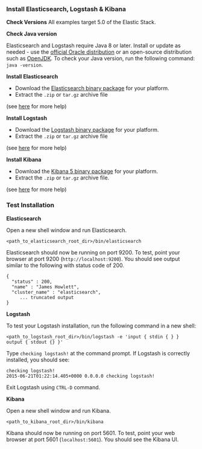 ### Install Elasticsearch, Logstash & Kibana

**Check Versions**
All examples target 5.0 of the Elastic Stack.

**Check Java version**

Elasticsearch and Logstash require Java 8 or later. Install or update as needed - use the [official Oracle distribution](http://www.oracle.com/technetwork/java/javase/downloads/index.html) or an open-source distribution such as [OpenJDK](http://openjdk.java.net/). To check your Java version, run the following command: `java -version`.

**Install Elasticsearch**
*	Download the [Elasticsearch binary package](https://www.elastic.co/downloads/elasticsearch) for your platform.
*	Extract the `.zip` or `tar.gz` archive file

(see [here](https://www.elastic.co/guide/en/elasticsearch/reference/current/_installation.html) for more help)

**Install Logstash**
* Download the [Logstash binary package](https://www.elastic.co/downloads/logstash) for your platform.
* Extract the `.zip` or `tar.gz` archive file 

(see [here](https://www.elastic.co/guide/en/logstash/current/getting-started-with-logstash.html) for more help)

**Install Kibana**
-	Download the [Kibana 5 binary package](https://www.elastic.co/downloads/kibana) for your platform.
-	Extract the `.zip` or `tar.gz` archive file.

(see [here](https://www.elastic.co/guide/en/kibana/current/setup.html) for more help)

### Test Installation

**Elasticsearch**

Open a new shell window and run Elasticsearch. 
```Shell
<path_to_elasticsearch_root_dir>/bin/elasticsearch 
```
Elasticsearch should now be running on port 9200. To test, point your browser at port 9200 (`http://localhost:9200`). You should see output similar to the following with status code of 200. 

```
{
  "status" : 200,
  "name" : "James Howlett",
  "cluster_name" : "elasticsearch",
     ... truncated output 
}
```

**Logstash**

To test your Logstash installation, run the following command in a new shell:
```shell
<path_to_logstash_root_dir>/bin/logstash -e 'input { stdin { } } output { stdout {} }'
```

Type `checking logstash!` at the command prompt. If Logstash is correctly installed, you should see:

```shell
checking logstash!
2015-06-21T01:22:14.405+0000 0.0.0.0 checking logstash!
```
Exit Logstash using `CTRL-D` command.

**Kibana**

Open a new shell window and run Kibana. 
```Shell
<path_to_kibana_root_dir>/bin/kibana 
```
Kibana should now be running on port 5601. To test, point your web browser at port 5601 (`localhost:5601`). You should see the Kibana UI.





